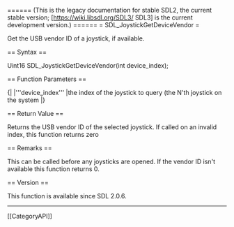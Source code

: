 ====== (This is the legacy documentation for stable SDL2, the current stable version; [https://wiki.libsdl.org/SDL3/ SDL3] is the current development version.) ======
= SDL_JoystickGetDeviceVendor =

Get the USB vendor ID of a joystick, if available.

== Syntax ==

<syntaxhighlight lang='c'>
Uint16 SDL_JoystickGetDeviceVendor(int device_index);
</syntaxhighlight>

== Function Parameters ==

{|
|'''device_index'''
|the index of the joystick to query (the N'th joystick on the system
|}

== Return Value ==

Returns the USB vendor ID of the selected joystick. If called on an invalid
index, this function returns zero

== Remarks ==

This can be called before any joysticks are opened. If the vendor ID isn't
available this function returns 0.

== Version ==

This function is available since SDL 2.0.6.

----
[[CategoryAPI]]


